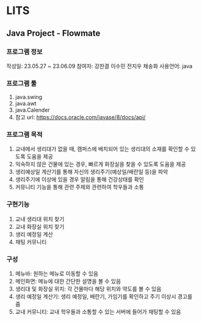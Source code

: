 # LITS
## Java Project - Flowmate
### 프로그램 정보
작성일: 23.05.27 ~ 23.06.09
참여자: 강찬결 이수민 전지우 채송화
사용언어: java
### 프로그램 툴
1. java.swing
2. java.awt
3. java.Calender
4. 참고 url: https://docs.oracle.com/javase/8/docs/api/
### 프로그램 목적
1. 교내에서 생리대가 없을 때, 캠퍼스에 배치되어 있는 생리대의 소재를 확인할 수 있도록 도움을 제공
2. 익숙하지 않은 건물에 있는 경우, 빠르게 화장실을 찾을 수 있도록 도움을 제공
3. 생리예상일 계산기를 통해 자신의 생리주기(예상일/배란일 등)을 파악
4. 생리주기에 이상에 있을 경우 알림을 통해 건강상태를 확인
5. 커뮤니티 기능을 통해 관련 주제와 관련하여 학우들과 소통
### 구현기능
1. 교내 생리대 위치 찾기
2. 교내 화장실 위치 찾기
3. 생리 예정일 계산
4. 채팅 커뮤니티
### 구성
1. 메뉴바: 원하는 메뉴로 이동할 수 있음
2. 메인화면: 메뉴에 대한 간단한 설명을 볼 수 있음
3. 생리대 및 화장실 위치: 각 건물마다 해당 위치와 약도를 볼 수 있음
4. 생리 예정일 계산기: 생리 예정일, 배란기, 가임기를 확인하고 주기 이상시 경고를 줌
5. 교내 커뮤니티: 교내 학우들과 소통할 수 있는 서버에 들어가 채팅할 수 있음
